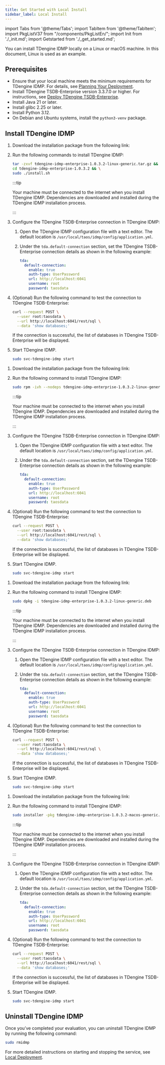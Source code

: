 ```yaml
---
title: Get Started with Local Install
sidebar_label: Local Install
---
```


import Tabs from '@theme/Tabs';
import TabItem from '@theme/TabItem';
import PkgListV37 from "/components/PkgListEn/";
import Init from './_init.md';
import Getstarted from './_get_started.md';

You can install TDengine IDMP locally on a Linux or macOS machine. In this document, Linux is used as an example.

## Prerequisites

- Ensure that your local machine meets the minimum requirements for TDengine IDMP. For details, see [Planning Your Deployment](../07-operation/01-planning.md).
- Install TDengine TSDB-Enterprise version 3.3.7.0 or higher. For instructions, see [Deploy TDengine TSDB-Enterprise](https://docs.tdengine.com/get-started/deploy-enterprise-edition/).
- Install Java 21 or later.
- Install glibc 2.25 or later.
- Install Python 3.12.
- On Debian and Ubuntu systems, install the `python3-venv` package.

## Install TDengine IDMP

<Tabs>
<TabItem label="Linux-Generic" value="tar">

1. Download the installation package from the following link:

   <PkgListV37 productName="TDengine IDMP-Enterprise" version="1.0.3.2" platform="Linux-Generic" arch="x64" pkgType="Server" />

1. Run the following commands to install TDengine IDMP:

   ```bash
   tar -zxvf tdengine-idmp-enterprise-1.0.3.2-linux-generic.tar.gz && \
   cd tdengine-idmp-enterprise-1.0.3.2 && \
   sudo ./install.sh
   ```

   :::tip

   Your machine must be connected to the internet when you install TDengine IDMP. Dependencies are downloaded and installed during the TDengine IDMP installation process. 

   :::

1. Configure the TDengine TSDB-Enterprise connection in TDengine IDMP:

   1. Open the TDengine IDMP configuration file with a text editor. The default location is `/usr/local/taos/idmp/config/application.yml`.
   1. Under the `tda.default-connection` section, set the TDengine TSDB-Enterprise connection details as shown in the following example:

      ```yaml
      tda:
        default-connection:
          enable: true
          auth-type: UserPassword
          url: http://localhost:6041
          username: root
          password: taosdata
      ```

1. (Optional) Run the following command to test the connection to TDengine TSDB-Enterprise:

   ```bash
   curl --request POST \
     --user root:taosdata \
     --url http://localhost:6041/rest/sql \
     --data 'show databases;'
   ```
   If the connection is successful, the list of databases in TDengine TSDB-Enterprise will be displayed.

1. Start TDengine IDMP.

   ```bash
   sudo svc-tdengine-idmp start
   ```

</TabItem>

<TabItem label="Linux-Red Hat" value="rpm">

1. Download the installation package from the following link:

   <PkgListV37 productName="TDengine IDMP-Enterprise" version="1.0.3.2" platform="Linux-Red Hat" arch="x64" pkgType="Server" />

1. Run the following command to install TDengine IDMP:

   ```bash
   sudo rpm -ivh --nodeps tdengine-idmp-enterprise-1.0.3.2-linux-generic.rpm
   ```

   :::tip

   Your machine must be connected to the internet when you install TDengine IDMP. Dependencies are downloaded and installed during the TDengine IDMP installation process. 

   :::

1. Configure the TDengine TSDB-Enterprise connection in TDengine IDMP:

   1. Open the TDengine IDMP configuration file with a text editor. The default location is `/usr/local/taos/idmp/config/application.yml`.
   1. Under the `tda.default-connection` section, set the TDengine TSDB-Enterprise connection details as shown in the following example:

      ```yaml
      tda:
        default-connection:
          enable: true
          auth-type: UserPassword
          url: http://localhost:6041
          username: root
          password: taosdata
      ```

1. (Optional) Run the following command to test the connection to TDengine TSDB-Enterprise:

   ```bash
   curl --request POST \
     --user root:taosdata \
     --url http://localhost:6041/rest/sql \
     --data 'show databases;'
   ```
   If the connection is successful, the list of databases in TDengine TSDB-Enterprise will be displayed.

1. Start TDengine IDMP.

   ```bash
   sudo svc-tdengine-idmp start
   ```

</TabItem>

<TabItem label="Linux-Ubuntu" value="deb">

1. Download the installation package from the following link:

   <PkgListV37 productName="TDengine IDMP-Enterprise" version="1.0.3.2" platform="Linux-Ubuntu" arch="x64" pkgType="Server" />

1. Run the following command to install TDengine IDMP:

   ```bash
   sudo dpkg -i tdengine-idmp-enterprise-1.0.3.2-linux-generic.deb
   ```

   :::tip

   Your machine must be connected to the internet when you install TDengine IDMP. Dependencies are downloaded and installed during the TDengine IDMP installation process. 

   :::

1. Configure the TDengine TSDB-Enterprise connection in TDengine IDMP:

   1. Open the TDengine IDMP configuration file with a text editor. The default location is `/usr/local/taos/idmp/config/application.yml`.
   1. Under the `tda.default-connection` section, set the TDengine TSDB-Enterprise connection details as shown in the following example:

      ```yaml
      tda:
        default-connection:
          enable: true
          auth-type: UserPassword
          url: http://localhost:6041
          username: root
          password: taosdata
      ```

1. (Optional) Run the following command to test the connection to TDengine TSDB-Enterprise:

   ```bash
   curl --request POST \
     --user root:taosdata \
     --url http://localhost:6041/rest/sql \
     --data 'show databases;'
   ```
   If the connection is successful, the list of databases in TDengine TSDB-Enterprise will be displayed.

1. Start TDengine IDMP.

   ```bash
   sudo svc-tdengine-idmp start
   ```

</TabItem>

<TabItem label="macOS" value="mac">

1. Download the installation package from the following link:

   <PkgListV37 productName="TDengine IDMP-Enterprise" version="1.0.3.2" platform="macOS" arch="x64" pkgType="Server" />

1. Run the following command to install TDengine IDMP:

   ```bash
   sudo installer -pkg tdengine-idmp-enterprise-1.0.3.2-macos-generic.pkg -target /
   ```

   :::tip

   Your machine must be connected to the internet when you install TDengine IDMP. Dependencies are downloaded and installed during the TDengine IDMP installation process. 

   :::

1. Configure the TDengine TSDB-Enterprise connection in TDengine IDMP:

   1. Open the TDengine IDMP configuration file with a text editor. The default location is `/usr/local/taos/idmp/config/application.yml`.
   1. Under the `tda.default-connection` section, set the TDengine TSDB-Enterprise connection details as shown in the following example:

      ```yaml
      tda:
        default-connection:
          enable: true
          auth-type: UserPassword
          url: http://localhost:6041
          username: root
          password: taosdata
      ```

1. (Optional) Run the following command to test the connection to TDengine TSDB-Enterprise:

   ```bash
   curl --request POST \
     --user root:taosdata \
     --url http://localhost:6041/rest/sql \
     --data 'show databases;'
   ```
   If the connection is successful, the list of databases in TDengine TSDB-Enterprise will be displayed.

1. Start TDengine IDMP.

   ```bash
   sudo svc-tdengine-idmp start
   ```

</TabItem>
</Tabs>

<Init />

<Getstarted />

## Uninstall TDengine IDMP

Once you’ve completed your evaluation, you can uninstall TDengine IDMP by running the following command:

```bash
sudo rmidmp
```

For more detailed instructions on starting and stopping the service, see [Local Deployment](../07-operation/02-installation/01-install-guide.md).
